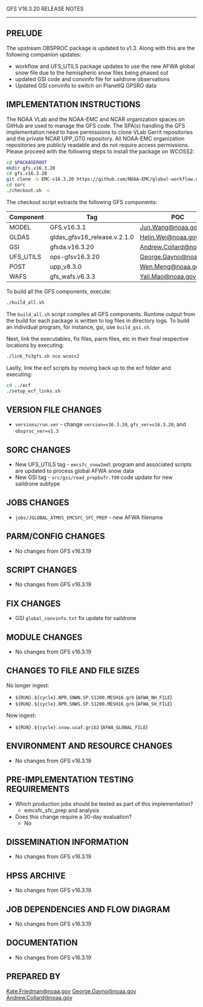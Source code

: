 GFS V16.3.20 RELEASE NOTES

-------
PRELUDE
-------

The upstream OBSPROC package is updated to v1.3. Along with this are the following companion updates:
* workflow and UFS_UTILS package updates to use the new AFWA global snow file due to the hemispheric snow files being phased out
* updated GSI code and convinfo file for saildrone observations
* Updated GSI convinfo to switch on PlanetIQ GPSRO data

IMPLEMENTATION INSTRUCTIONS
---------------------------

The NOAA VLab and the NOAA-EMC and NCAR organization spaces on GitHub are used to manage the GFS code.  The SPA(s) handling the GFS implementation need to have permissions to clone VLab Gerrit repositories and the private NCAR UPP_GTG repository.  All NOAA-EMC organization repositories are publicly readable and do not require access permissions.  Please proceed with the following steps to install the package on WCOSS2:

```bash
cd $PACKAGEROOT
mkdir gfs.v16.3.20
cd gfs.v16.3.20
git clone -b EMC-v16.3.20 https://github.com/NOAA-EMC/global-workflow.git .
cd sorc
./checkout.sh -o
```

The checkout script extracts the following GFS components:

| Component | Tag         | POC               |
| --------- | ----------- | ----------------- |
| MODEL     | GFS.v16.3.1   | Jun.Wang@noaa.gov |
| GLDAS     | gldas_gfsv16_release.v.2.1.0 | Helin.Wei@noaa.gov |
| GSI       | gfsda.v16.3.20 | Andrew.Collard@noaa.gov |
| UFS_UTILS | ops-gfsv16.3.20 | George.Gayno@noaa.gov |
| POST      | upp_v8.3.0 | Wen.Meng@noaa.gov |
| WAFS      | gfs_wafs.v6.3.3 | Yali.Mao@noaa.gov |

To build all the GFS components, execute:
```bash
./build_all.sh
```
The `build_all.sh` script compiles all GFS components. Runtime output from the build for each package is written to log files in directory logs. To build an individual program, for instance, gsi, use `build_gsi.sh`.

Next, link the executables, fix files, parm files, etc in their final respective locations by executing:
```bash
./link_fv3gfs.sh nco wcoss2
```

Lastly, link the ecf scripts by moving back up to the ecf folder and executing:
```bash
cd ../ecf
./setup_ecf_links.sh
```
VERSION FILE CHANGES
--------------------

* `versions/run.ver` - change `version=v16.3.20`, `gfs_ver=v16.3.20`, and `obsproc_ver=v1.3`

SORC CHANGES
------------

* New UFS_UTILS tag - `emcsfc_snow2mdl` program and associated scripts are updated to process global AFWA snow data
* New GSI tag - `src/gsi/read_prepbufr.f90` code update for new saildrone subtype

JOBS CHANGES
------------

* `jobs/JGLOBAL_ATMOS_EMCSFC_SFC_PREP` - new AFWA filename

PARM/CONFIG CHANGES
-------------------

* No changes from GFS v16.3.19

SCRIPT CHANGES
--------------

* No changes from GFS v16.3.19

FIX CHANGES
-----------

* GSI `global_convinfo.txt` fix update for saildrone

MODULE CHANGES
--------------

* No changes from GFS v16.3.19

CHANGES TO FILE AND FILE SIZES
------------------------------

No longer ingest:
* `${RUN}.${cycle}.NPR.SNWN.SP.S1200.MESH16.grb` (`AFWA_NH_FILE`)
* `${RUN}.${cycle}.NPR.SNWS.SP.S1200.MESH16.grb` (`AFWA_SH_FILE`)

Now ingest:
* `${RUN}.${cycle}.snow.usaf.grib2` (`AFWA_GLOBAL_FILE`)

ENVIRONMENT AND RESOURCE CHANGES
--------------------------------

* No changes from GFS v16.3.19

PRE-IMPLEMENTATION TESTING REQUIREMENTS
---------------------------------------

* Which production jobs should be tested as part of this implementation?
  * emcsfc_sfc_prep and analysis
* Does this change require a 30-day evaluation?
  * No

DISSEMINATION INFORMATION
-------------------------

* No changes from GFS v16.3.19

HPSS ARCHIVE
------------

* No changes from GFS v16.3.19

JOB DEPENDENCIES AND FLOW DIAGRAM
---------------------------------

* No changes from GFS v16.3.19

DOCUMENTATION
-------------

* No changes from GFS v16.3.19

PREPARED BY
-----------
Kate.Friedman@noaa.gov
George.Gayno@noaa.gov
Andrew.Collard@noaa.gov
